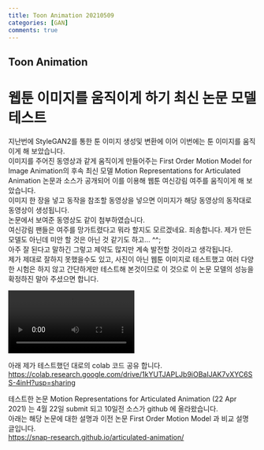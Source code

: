 ```yaml
---
title: Toon Animation 20210509
categories: [GAN]
comments: true
---
```


## Toon Animation    

# 웹툰 이미지를 움직이게 하기 최신 논문 모델 테스트    

지난번에 StyleGAN2를 통한 툰 이미지 생성및 변환에 이어 이번에는 툰 이미지를 움직이게 해 보았습니다.    
이미지를 주어진 동영상과 같게 움직이게 만들어주는 First Order Motion Model for Image Animation의 후속 최신 모델 Motion Representations for Articulated Animation 논문과 소스가 공개되어 이를 이용해 웹툰 여신강림 여주를 움직이게 해 보았습니다.    
이미지 한 장을 넣고 동작을 참조할 동영상을 넣으면 이미지가 해당 동영상의 동작대로 동영상이 생성됩니다.    
논문에서 보여준 동영상도 같이 첨부하였습니다.     
여신강림 팬들은 여주를 망가트렸다고 뭐라 할지도 모르겠네요. 죄송합니다. 제가 만든 모델도 아닌데 미안 할 것은 아닌 것 같기도 하고... ^^;       
아주 잘 된다고 말하긴 그렇고 제약도 많지만 계속 발전할 것이라고 생각됩니다.     
제가 제대로 잘하지 못했을수도 있고, 사진이 아닌 웹툰 이미지로 테스트했고 여러 다양한 시험은 하지 않고 간단하게만 테스트해 본것이므로 이 것으로 이 논문 모델의 성능을 확정하진 말아 주셨으면 합니다.    

<video width="256" controls autoplay loop><source type="video/mp4" src="/images/face_movie.mp4"></video> 


아래 제가 테스트했던 대로의 colab 코드 공유 합니다.    
<a href="https://colab.research.google.com/drive/1kYUTJAPLJb9iOBaIJAK7vXYC6SS-4inH?usp=sharing"> https://colab.research.google.com/drive/1kYUTJAPLJb9iOBaIJAK7vXYC6SS-4inH?usp=sharing </a>  

테스트한 논문 Motion Representations for Articulated Animation (22 Apr 2021) 는 4월 22일 submit 되고 10일전 소스가 github 에 올라왔습니다.    
아래는 해당 논문에 대한 설명과 이전 논문 First Order Motion Model 과 비교 설명 글입니다.    
<a href="https://snap-research.github.io/articulated-animation/"> https://snap-research.github.io/articulated-animation/ </a>
